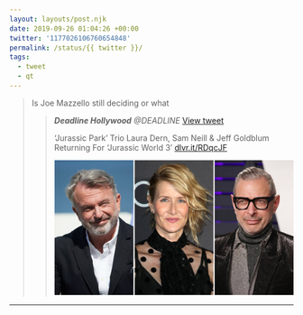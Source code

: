 ```yaml
---
layout: layouts/post.njk
date: 2019-09-26 01:04:26 +00:00
twitter: '1177026106760654848'
permalink: /status/{{ twitter }}/
tags: 
  - tweet
  - qt
---
```


> Is Joe Mazzello still deciding or what 
> 
> > <cite>**Deadline Hollywood** @DEADLINE</cite> [View tweet](https://twitter.com/DEADLINE/status/1176724285743722496)
> > 
> > ‘Jurassic Park’ Trio Laura Dern, Sam Neill & Jeff Goldblum Returning For ‘Jurassic World 3’ [dlvr.it/RDqcJF](http://dlvr.it/RDqcJF)
> > 
> > ![Sam Neill, Lauren Dern, Jeff Goldblum](/img/_qt/EFSQgFqU4AA6lkg.jpg)

---
